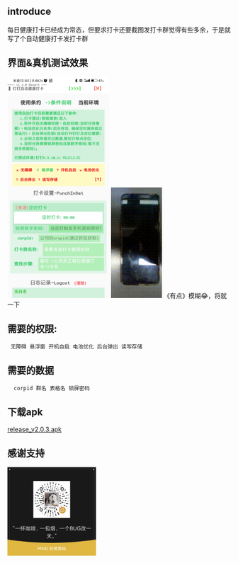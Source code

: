 ## introduce
  每日健康打卡已经成为常态，但要求打卡还要截图发打卡群觉得有些多余，于是就写了个自动健康打卡发打卡群
## 界面&真机测试效果
 <img src="unit/main.jpg" alt="界面" height="500" width="230"/>

 <img src="unit/test_effect.gif" alt="真机测试效果"  height="250" width="115"/>
《有点》模糊😂，将就一下

## 需要的权限: 
     无障碍 悬浮窗 开机自启 电池优化 后台弹出 读写存储

## 需要的数据
      corpid 群名 表格名 锁屏密码
## 下载apk
[release_v2.0.3.apk](build/release_v2.0.3.apk)
## 感谢支持
<img src="beg_wx.png"  height="200" width="200"/>
